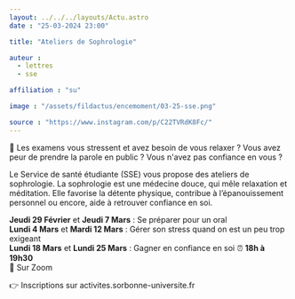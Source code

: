 ```yaml
---
layout: ../../../layouts/Actu.astro
date : "25-03-2024 23:00"

title: "Ateliers de Sophrologie"

auteur :
  - lettres
  - sse

affiliation : "su"

image : "/assets/fildactus/encemoment/03-25-sse.png"

source : "https://www.instagram.com/p/C22TVRdK8Fc/"
---
```


🧠 Les examens vous stressent et avez besoin de vous relaxer ? Vous avez peur de prendre la parole en public ? Vous n'avez pas confiance en vous ?

Le Service de santé étudiante (SSE) vous propose des ateliers de sophrologie. La sophrologie est une médecine douce, qui mêle relaxation et méditation. Elle favorise la détente physique, contribue à l’épanouissement personnel ou encore, aide à retrouver confiance en soi.

__Jeudi 29 Février__ et __Jeudi 7 Mars__ : Se préparer pour un oral  
__Lundi 4 Mars__ et __Mardi 12 Mars__ : Gérer son stress quand on est un peu trop exigeant  
__Lundi 18 Mars__ et __Lundi 25 Mars__ : Gagner en confiance en soi  ⏰ __18h à 19h30__  
📌 Sur Zoom

👉 Inscriptions sur activites.sorbonne-universite.fr
